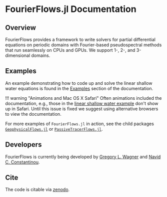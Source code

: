 # FourierFlows.jl Documentation

## Overview

FourierFlows provides a framework to write solvers for partial differential equations on periodic domains with
Fourier-based pseudospectral methods that run seamlessly on CPUs and GPUs. We support 1-, 2-, and 3-dimensional domains.

## Examples

An example demonstrating how to code up and solve the linear shallow water equations is found
in the [Examples](generated/OneDShallowWaterGeostrophicAdjustment/) section of the documentation.

!!! warning "Animations and Mac OS X Safari"
    Often animations included the documentation, e.g., those in the [linear shallow water example](generated/OneDShallowWaterGeostrophicAdjustment/)
    don't show up in Safari. Until this issue is fixed we suggest using alternative browsers 
    to view the documentation.

For more examples of `FourierFlows.jl` in action, see the child packages
[`GeophysicalFlows.jl`](https://github.com/FourierFlows/GeophysicalFlows.jl) or [`PassiveTracerFlows.jl`](https://github.com/FourierFlows/PassiveTracerFlows.jl).

## Developers

FourierFlows is currently being developed by [Gregory L. Wagner](https://glwagner.github.io) and 
[Navid C. Constantinou](http://www.navidconstantinou.com).

## Cite

The code is citable via [zenodo](https://doi.org/10.5281/zenodo.1161724).
